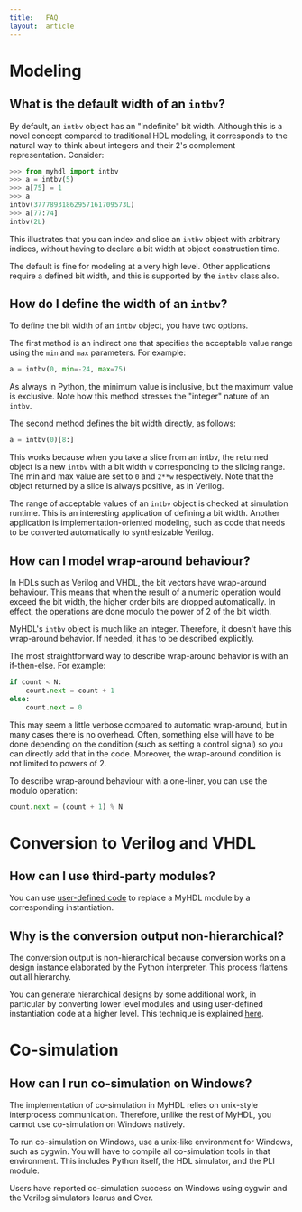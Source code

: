 ```yaml
---
title:   FAQ 
layout:  article
---
```


Modeling
========

What is the default width of an `intbv`?
----------------------------------------

By default, an `intbv` object has an "indefinite" bit width. Although this is a novel concept compared to traditional HDL modeling, it corresponds to the natural way to think about integers and their 2's complement representation. Consider:

```python
>>> from myhdl import intbv
>>> a = intbv(5)
>>> a[75] = 1
>>> a
intbv(37778931862957161709573L)
>>> a[77:74]
intbv(2L)
```

This illustrates that you can index and slice an `intbv` object with arbitrary indices, without having to declare a bit width at object construction time.

The default is fine for modeling at a very high level. Other applications require a defined bit width, and this is supported by the `intbv` class also.

How do I define the width of an `intbv`?
--------------------------------------

To define the bit width of an `intbv` object, you have two options.

The first method is an indirect one that specifies the acceptable value range using the `min` and `max` parameters. For example:

```python
a = intbv(0, min=-24, max=75)
```

As always in Python, the minimum value is inclusive, but the maximum value is exclusive. Note how this method stresses the "integer" nature of an `intbv`.

The second method defines the bit width directly, as follows:

```python
a = intbv(0)[8:]
```

This works because when you take a slice from an intbv, the returned object is a new `intbv` with a bit width `w` corresponding to the slicing range. The min and max value are set to `0` and `2**w` respectively. Note that the object returned by a slice is always positive, as in Verilog.

The range of acceptable values of an `intbv` object is checked at simulation runtime. This is an interesting application of defining a bit width. Another application is implementation-oriented modeling, such as code that needs to be converted automatically to synthesizable Verilog.

How can I model wrap-around behaviour?
---------------------------------------

In HDLs such as Verilog and VHDL, the bit vectors have wrap-around behaviour. This means that when the result of a numeric operation would exceed the bit width, the higher order bits are dropped automatically. In effect, the operations are done modulo the power of 2 of the bit width.

MyHDL's `intbv` object is much like an integer. Therefore, it doesn't have this wrap-around behavior. If needed, it has to be described explicitly.

The most straightforward way to describe wrap-around behavior is with an if-then-else. For example:

```python
if count < N:
    count.next = count + 1
else:
    count.next = 0
```

This may seem a little verbose compared to automatic wrap-around, but in many cases there is no overhead. Often, something else will have to be done depending on the condition (such as setting a control signal) so you can directly add that in the code. Moreover, the wrap-around condition is not limited to powers of 2.

To describe wrap-around behaviour with a one-liner, you can use the modulo operation:

```python
count.next = (count + 1) % N
```

Conversion to Verilog and VHDL
==============================

How can I use third-party modules?
----------------------------------

You can use
[user-defined code](http://www.myhdl.org/doc/0.6/manual/conversion.html#user-defined-code)
to replace a MyHDL module by a corresponding instantiation.

Why is the conversion output non-hierarchical?
----------------------------------------------

The conversion output is non-hierarchical because conversion works
on a design instance elaborated by the Python interpreter. This
process flattens out all hierarchy.

You can generate hierarchical designs by some additional work,
in particular by converting lower level modules and using
user-defined instantiation code at a higher level. This
technique is explained
[here](http://www.myhdl.org/doc/0.6/manual/conversion.html#handling-hierarchy).



Co-simulation
=============


How can I run co-simulation on Windows?
---------------------------------------

The implementation of co-simulation in MyHDL relies on unix-style interprocess communication. Therefore, unlike the rest of MyHDL, you cannot use co-simulation on Windows natively.

To run co-simulation on Windows, use a unix-like environment for Windows, such as cygwin. You will have to compile all co-simulation tools in that environment. This includes Python itself, the HDL simulator, and the PLI module.

Users have reported co-simulation success on Windows using cygwin and the Verilog simulators Icarus and Cver.

